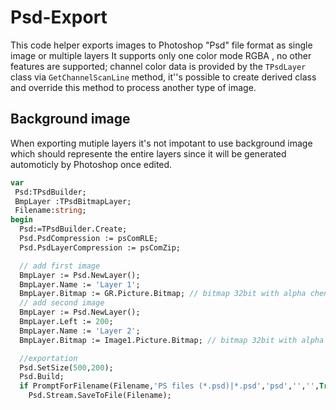 # Psd-Export
This code helper exports images to Photoshop "Psd" file format as single image or multiple layers It supports only one color mode RGBA , no other features are supported; channel color  data is provided by the `TPsdLayer` class via `GetChannelScanLine` method, it''s possible to create derived class and override this method to process another type of image.

## Background image
When exporting mutiple layers it's not impotant to use background image which should represente the entire layers since it will be generated automoticly by Photoshop once edited.

```pascal
var
 Psd:TPsdBuilder;
 BmpLayer :TPsdBitmapLayer;
 Filename:string;
begin
  Psd:=TPsdBuilder.Create;
  Psd.PsdCompression := psComRLE;
  Psd.PsdLayerCompression := psComZip;

  // add first image
  BmpLayer := Psd.NewLayer();
  BmpLayer.Name := 'Layer 1';
  BmpLayer.Bitmap := GR.Picture.Bitmap; // bitmap 32bit with alpha chennel
  // add second image
  BmpLayer := Psd.NewLayer();
  BmpLayer.Left := 200;
  BmpLayer.Name := 'Layer 2';
  BmpLayer.Bitmap := Image1.Picture.Bitmap; // bitmap 32bit with alpha chennel

  //exportation
  Psd.SetSize(500,200);
  Psd.Build;
  if PromptForFilename(Filename,'PS files (*.psd)|*.psd','psd','','',True) then
    Psd.Stream.SaveToFile(Filename);
```
